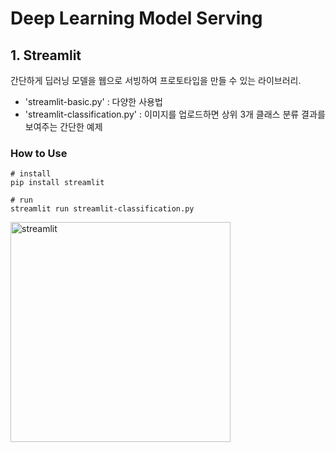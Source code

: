 # Deep Learning Model Serving

## 1. Streamlit

간단하게 딥러닝 모델을 웹으로 서빙하여 프로토타입을 만들 수 있는 라이브러리.

- 'streamlit-basic.py' : 다양한 사용법
- 'streamlit-classification.py' : 이미지를 업로드하면 상위 3개 클래스 분류 결과를 보여주는 간단한 예제

### How to Use
```
# install
pip install streamlit

# run
streamlit run streamlit-classification.py
```
<img width="352" alt="streamlit" src="https://github.com/HeynaPark/DL-serving/assets/90448406/80ea6c8f-2c05-4ddd-891f-3f5bafda17c4">


